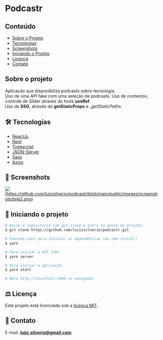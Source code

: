 # Podcastr
## Conteúdo
* [Sobre o Projeto](#sobre-o-projeto)
* [Tecnologias](#hammer_and_wrench-tecnologias)
* [Screenshots](#camera_flash-screenshots)
* [Iniciando o Projeto](#car-Iniciando-o-projeto)
* [Licença](#balance_scale-licença)
* [Contato](#email-contato)

## Sobre o projeto
Aplicação que disponibiliza podcasts sobre tecnologia.<br />
Uso de uma API fake com uma seleção de podcasts.
Uso de contextos, controle de Slider através do hook __useRef__.<br />
Uso de __SSG__, através de __getStaticProps__ e __getStaticPaths_.
 
## :hammer_and_wrench: Tecnologias
* <ins>ReactJs</ins>
* <ins>Next</ins>
* <ins>Typescript</ins>
* <ins>JSON-Server</ins>
* <ins>Sass</ins>
* <ins>Axios</ins>

## :camera_flash: Screenshots
![](https://github.com/luiizsilverio/podcastr/blob/main/public/images/screenshots/tela1.png)
(https://github.com/luiizsilverio/podcastr/blob/main/public/images/screenshots/tela2.png)

## :car: Iniciando o projeto
```bash
# Baixe o repositório com git clone e entre na pasta do projeto.
$ git clone https://github.com/luiizsilverio/podcastr.git

# Execute yarn para instalar as dependências (ou npm install)
$ yarn

# Para iniciar a API fake
$ yarn server

# Para iniciar a aplicação
$ yarn start

# Abra http://localhost:3000 no navegador
```

## :balance_scale: Licença
Este projeto está licenciado sob a [licença MIT](LICENSE).

## :email: Contato

E-mail: [**luiiz.silverio@gmail.com**](mailto:luiiz.silverio@gmail.com)
